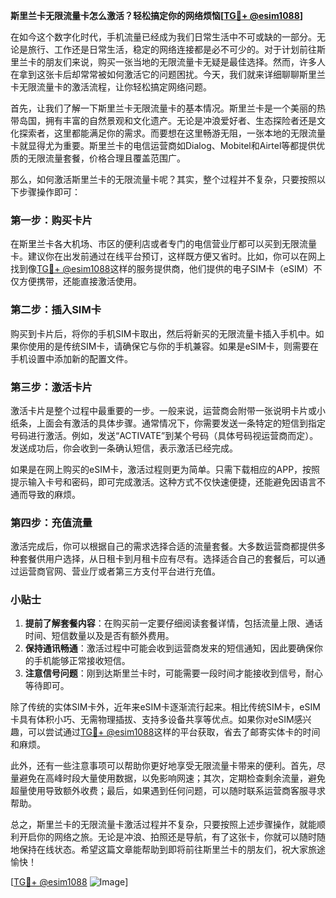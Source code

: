 **斯里兰卡无限流量卡怎么激活？轻松搞定你的网络烦恼[[TG💪+ @esim1088](https://t.me/s/esim1088)]**

在如今这个数字化时代，手机流量已经成为我们日常生活中不可或缺的一部分。无论是旅行、工作还是日常生活，稳定的网络连接都是必不可少的。对于计划前往斯里兰卡的朋友们来说，购买一张当地的无限流量卡无疑是最佳选择。然而，许多人在拿到这张卡后却常常被如何激活它的问题困扰。今天，我们就来详细聊聊斯里兰卡无限流量卡的激活流程，让你轻松搞定网络问题。

首先，让我们了解一下斯里兰卡无限流量卡的基本情况。斯里兰卡是一个美丽的热带岛国，拥有丰富的自然景观和文化遗产。无论是冲浪爱好者、生态探险者还是文化探索者，这里都能满足你的需求。而要想在这里畅游无阻，一张本地的无限流量卡就显得尤为重要。斯里兰卡的电信运营商如Dialog、Mobitel和Airtel等都提供优质的无限流量套餐，价格合理且覆盖范围广。

那么，如何激活斯里兰卡的无限流量卡呢？其实，整个过程并不复杂，只要按照以下步骤操作即可：

### 第一步：购买卡片
在斯里兰卡各大机场、市区的便利店或者专门的电信营业厅都可以买到无限流量卡。建议你在出发前通过在线平台预订，这样既方便又省时。比如，你可以在网上找到像[TG💪+ @esim1088](https://t.me/s/esim1088)这样的服务提供商，他们提供的电子SIM卡（eSIM）不仅方便携带，还能直接激活使用。

### 第二步：插入SIM卡
购买到卡片后，将你的手机SIM卡取出，然后将新买的无限流量卡插入手机中。如果你使用的是传统SIM卡，请确保它与你的手机兼容。如果是eSIM卡，则需要在手机设置中添加新的配置文件。

### 第三步：激活卡片
激活卡片是整个过程中最重要的一步。一般来说，运营商会附带一张说明卡片或小纸条，上面会有激活的具体步骤。通常情况下，你需要发送一条特定的短信到指定号码进行激活。例如，发送“ACTIVATE”到某个号码（具体号码视运营商而定）。发送成功后，你会收到一条确认短信，表示激活已经完成。

如果是在网上购买的eSIM卡，激活过程则更为简单。只需下载相应的APP，按照提示输入卡号和密码，即可完成激活。这种方式不仅快速便捷，还能避免因语言不通而导致的麻烦。

### 第四步：充值流量
激活完成后，你可以根据自己的需求选择合适的流量套餐。大多数运营商都提供多种套餐供用户选择，从日租卡到月租卡应有尽有。选择适合自己的套餐后，可以通过运营商官网、营业厅或者第三方支付平台进行充值。

### 小贴士
1. **提前了解套餐内容**：在购买前一定要仔细阅读套餐详情，包括流量上限、通话时间、短信数量以及是否有额外费用。
2. **保持通讯畅通**：激活过程中可能会收到运营商发来的短信通知，因此要确保你的手机能够正常接收短信。
3. **注意信号问题**：刚到达斯里兰卡时，可能需要一段时间才能接收到信号，耐心等待即可。

除了传统的实体SIM卡外，近年来eSIM卡逐渐流行起来。相比传统SIM卡，eSIM卡具有体积小巧、无需物理插拔、支持多设备共享等优点。如果你对eSIM感兴趣，可以尝试通过[TG💪+ @esim1088](https://t.me/s/esim1088)这样的平台获取，省去了邮寄实体卡的时间和麻烦。

此外，还有一些注意事项可以帮助你更好地享受无限流量卡带来的便利。首先，尽量避免在高峰时段大量使用数据，以免影响网速；其次，定期检查剩余流量，避免超量使用导致额外收费；最后，如果遇到任何问题，可以随时联系运营商客服寻求帮助。

总之，斯里兰卡的无限流量卡激活过程并不复杂，只要按照上述步骤操作，就能顺利开启你的网络之旅。无论是冲浪、拍照还是导航，有了这张卡，你就可以随时随地保持在线状态。希望这篇文章能帮助到即将前往斯里兰卡的朋友们，祝大家旅途愉快！

[[TG💪+ @esim1088](https://t.me/s/esim1088) ![Image](https://i.postimg.cc/4NQfJmqS/Snipaste-2025-05-13-00-14-12.png)]